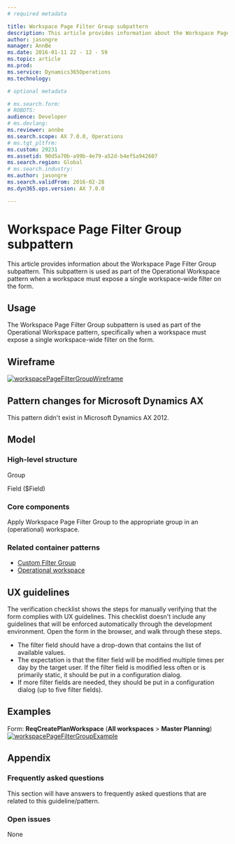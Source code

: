 ```yaml
---
# required metadata

title: Workspace Page Filter Group subpattern
description: This article provides information about the Workspace Page Filter Group subpattern. This subpattern is used as part of the Operational Workspace pattern when a workspace must expose a single workspace-wide filter on the form.
author: jasongre
manager: AnnBe
ms.date: 2016-01-11 22 - 12 - 59
ms.topic: article
ms.prod: 
ms.service: Dynamics365Operations
ms.technology: 

# optional metadata

# ms.search.form: 
# ROBOTS: 
audience: Developer
# ms.devlang: 
ms.reviewer: annbe
ms.search.scope: AX 7.0.0, Operations
# ms.tgt_pltfrm: 
ms.custom: 29231
ms.assetid: 90d5a70b-a99b-4e79-a52d-b4ef5a942607
ms.search.region: Global
# ms.search.industry: 
ms.author: jasongre
ms.search.validFrom: 2016-02-28
ms.dyn365.ops.version: AX 7.0.0

---
```


# Workspace Page Filter Group subpattern

This article provides information about the Workspace Page Filter Group subpattern. This subpattern is used as part of the Operational Workspace pattern when a workspace must expose a single workspace-wide filter on the form.

Usage
-----

The Workspace Page Filter Group subpattern is used as part of the Operational Workspace pattern, specifically when a workspace must expose a single workspace-wide filter on the form.

## Wireframe
[![workspacePageFilterGroupWireframe](./media/workspacepagefiltergroupwireframe.png)](./media/workspacepagefiltergroupwireframe.png)

## Pattern changes for Microsoft Dynamics AX
This pattern didn't exist in Microsoft Dynamics AX 2012.

## Model
### High-level structure

Group

Field ($Field)

### Core components

Apply Workspace Page Filter Group to the appropriate group in an (operational) workspace.

### Related container patterns

-   [Custom Filter Group](custom-filter-group-subpattern.md)
-   [Operational workspace](workspace-form-pattern.md)

## UX guidelines
The verification checklist shows the steps for manually verifying that the form complies with UX guidelines. This checklist doesn't include any guidelines that will be enforced automatically through the development environment. Open the form in the browser, and walk through these steps.

-   The filter field should have a drop-down that contains the list of available values.
-   The expectation is that the filter field will be modified multiple times per day by the target user. If the filter field is modified less often or is primarily static, it should be put in a configuration dialog.
-   If more filter fields are needed, they should be put in a configuration dialog (up to five filter fields).

## Examples
Form: **ReqCreatePlanWorkspace** (**All workspaces** &gt; **Master Planning**) [![workspacePageFilterGroupExample](./media/workspacepagefiltergroupexample.png)](./media/workspacepagefiltergroupexample.png)

## Appendix
### Frequently asked questions

This section will have answers to frequently asked questions that are related to this guideline/pattern.

### Open issues

None

